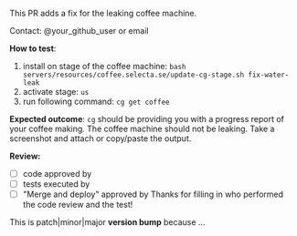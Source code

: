 This PR adds a fix for the leaking coffee machine.

Contact: @your_github_user or email

**How to test**:
1. install on stage of the coffee machine: `bash servers/resources/coffee.selecta.se/update-cg-stage.sh fix-water-leak`
1. activate stage: `us`
1. run following command: `cg get coffee`

**Expected outcome**:
`cg` should be providing you with a progress report of your coffee making. The coffee machine should not be leaking.
Take a screenshot and attach or copy/paste the output.

**Review:**
- [ ] code approved by
- [ ] tests executed by
- [ ] "Merge and deploy" approved by
Thanks for filling in who performed the code review and the test!

This is patch|minor|major **version bump** because ...
